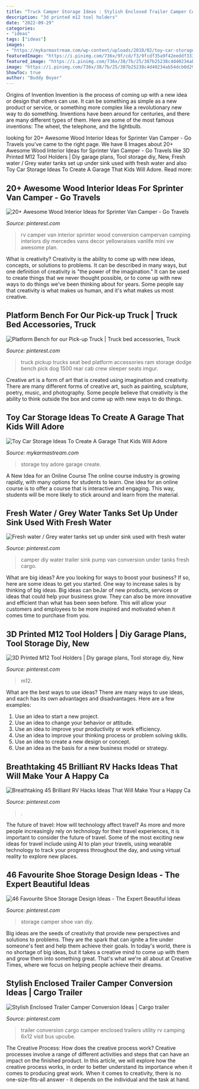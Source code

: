 ```yaml
---
title: "Truck Camper Storage Ideas : Stylish Enclosed Trailer Camper Conversion Ideas"
description: "3d printed m12 tool holders"
date: "2022-09-29"
categories:
- "ideas"
tags: ["ideas"]
images:
- "https://mykarmastream.com/wp-content/uploads/2018/02/toy-car-storage-11-.jpg"
featuredImage: "https://i.pinimg.com/736x/9f/cd/f3/9fcdf35a9f42eeddf333d6f92b629a97.jpg"
featured_image: "https://i.pinimg.com/736x/38/7b/25/387b25238c4d40234ab54dcb0d29fc5c.jpg"
image: "https://i.pinimg.com/736x/38/7b/25/387b25238c4d40234ab54dcb0d29fc5c.jpg"
ShowToc: true
author: "Buddy Boyer"
---
```



Origins of Invention
Invention is the process of coming up with a new idea or design that others can use. It can be something as simple as a new product or service, or something more complex like a revolutionary new way to do something. Inventions have been around for centuries, and there are many different types of them. Here are some of the most famous inventions: The wheel, the telephone, and the lightbulb.

	

		
looking for 20+ Awesome Wood Interior Ideas for Sprinter Van Camper - Go Travels you've came to the right page. We have 8 Images about 20+ Awesome Wood Interior Ideas for Sprinter Van Camper - Go Travels like 3D Printed M12 Tool Holders | Diy garage plans, Tool storage diy, New, Fresh water / Grey water tanks set up under sink used with fresh water and also Toy Car Storage Ideas To Create A Garage That Kids Will Adore. Read more:
		
    
## 20+ Awesome Wood Interior Ideas For Sprinter Van Camper - Go Travels

<img loading=lazy src="https://i.pinimg.com/736x/0e/74/1c/0e741c32214362e6fb3137aed0e89e3f.jpg" onerror="this.onerror=null;this.src='https://tse4.mm.bing.net/th?id=OIP.Bn0GhZl1Bakvnf728m6ZSwHaJQ&amp;pid=15.1';" alt="20+ Awesome Wood Interior Ideas for Sprinter Van Camper - Go Travels">

_Source: pinterest.com_

>rv camper van interior sprinter wood conversion campervan camping interiors diy mercedes vans decor yellowraises vanlife mini vw awesome plan. 

	

What is creativity?
Creativity is the ability to come up with new ideas, concepts, or solutions to problems. It can be described in many ways, but one definition of creativity is "the power of the imagination." It can be used to create things that we never thought possible, or to come up with new ways to do things we've been thinking about for years. Some people say that creativity is what makes us human, and it's what makes us most creative.

    
## Platform Bench For Our Pick-up Truck | Truck Bed Accessories, Truck

<img loading=lazy src="https://i.pinimg.com/736x/53/ee/7f/53ee7f86b1deb939ffb99277da51e57e.jpg" onerror="this.onerror=null;this.src='https://tse3.mm.bing.net/th?id=OIP.iO2pt__4zzVBoMM5Rp4LiAHaFj&amp;pid=15.1';" alt="Platform Bench for our Pick-up Truck | Truck bed accessories, Truck">

_Source: pinterest.com_

>truck pickup trucks seat bed platform accessories ram storage dodge bench pick dog 1500 rear cab crew sleeper seats imgur. 

	

Creative art is a form of art that is created using imagination and creativity. There are many different forms of creative art, such as painting, sculpture, poetry, music, and photography. Some people believe that creativity is the ability to think outside the box and come up with new ways to do things.

    
## Toy Car Storage Ideas To Create A Garage That Kids Will Adore

<img loading=lazy src="https://mykarmastream.com/wp-content/uploads/2018/02/toy-car-storage-11-.jpg" onerror="this.onerror=null;this.src='https://tse4.mm.bing.net/th?id=OIP.C8jHUrACzw9u25ueivmjtQHaKa&amp;pid=15.1';" alt="Toy Car Storage Ideas To Create A Garage That Kids Will Adore">

_Source: mykarmastream.com_

>storage toy adore garage create. 

	

A New Idea for an Online Course
The online course industry is growing rapidly, with many options for students to learn. One idea for an online course is to offer a course that is interactive and engaging. This way, students will be more likely to stick around and learn from the material.

    
## Fresh Water / Grey Water Tanks Set Up Under Sink Used With Fresh Water

<img loading=lazy src="https://i.pinimg.com/736x/12/8b/dc/128bdc41b40826343c8292977c940292--diy-camper-camper-van.jpg" onerror="this.onerror=null;this.src='https://tse1.mm.bing.net/th?id=OIP.uIDPb1RnoTyzl_WLPDPLXAHaJ4&amp;pid=15.1';" alt="Fresh water / Grey water tanks set up under sink used with fresh water">

_Source: pinterest.com_

>camper diy water trailer sink pump van conversion under tanks fresh cargo. 

	

What are big ideas?
Are you looking for ways to boost your business? If so, here are some ideas to get you started. 
One way to increase sales is by thinking of big ideas. Big ideas can beJar of new products, services or ideas that could help your business grow. They can also be more innovative and efficient than what has been seen before. This will allow your customers and employees to be more inspired and motivated when it comes time to purchase from you.

    
## 3D Printed M12 Tool Holders | Diy Garage Plans, Tool Storage Diy, New

<img loading=lazy src="https://i.pinimg.com/736x/38/7b/25/387b25238c4d40234ab54dcb0d29fc5c.jpg" onerror="this.onerror=null;this.src='https://tse4.mm.bing.net/th?id=OIP.otLJRP4_aiBaX2NMSbqkIAHaJ3&amp;pid=15.1';" alt="3D Printed M12 Tool Holders | Diy garage plans, Tool storage diy, New">

_Source: pinterest.com_

>m12. 

	

What are the best ways to use ideas?
There are many ways to use ideas, and each has its own advantages and disadvantages. Here are a few examples: 
1. Use an idea to start a new project. 
2. Use an idea to change your behavior or attitude. 
3. Use an idea to improve your productivity or work efficiency. 
4. Use an idea to improve your thinking process or problem solving skills. 
5. Use an idea to create a new design or concept. 
6. Use an idea as the basis for a new business model or strategy.

    
## Breathtaking 45 Brilliant RV Hacks Ideas That Will Make Your A Happy Ca

<img loading=lazy src="https://i.pinimg.com/736x/ca/63/95/ca6395a862f39226101b800275a27b12.jpg" onerror="this.onerror=null;this.src='https://tse2.mm.bing.net/th?id=OIP.TOBpya9dg5SUcXG5EFQBpgHaNJ&amp;pid=15.1';" alt="Breathtaking 45 Brilliant RV Hacks Ideas That Will Make Your a Happy Ca">

_Source: pinterest.com_

>. 

	

The future of travel: How will technology affect travel?
As more and more people increasingly rely on technology for their travel experiences, it is important to consider the future of travel. Some of the most exciting new ideas for travel include using AI to plan your travels, using wearable technology to track your progress throughout the day, and using virtual reality to explore new places.

    
## 46 Favourite Shoe Storage Design Ideas - The Expert Beautiful Ideas

<img loading=lazy src="https://i.pinimg.com/736x/a4/0a/35/a40a35e52b8d1a2a5389bfdb48c9436d.jpg" onerror="this.onerror=null;this.src='https://tse1.mm.bing.net/th?id=OIP.MFAL5OFnJPnraMRfJRLvdQHaLF&amp;pid=15.1';" alt="46 Favourite Shoe Storage Design Ideas - The Expert Beautiful Ideas">

_Source: pinterest.com_

>storage camper shoe van diy. 

	

Big ideas are the seeds of creativity that provide new perspectives and solutions to problems. They are the spark that can ignite a fire under someone's feet and help them achieve their goals. In today's world, there is no shortage of big ideas, but it takes a creative mind to come up with them and grow them into something great. That's what we're all about at Creative Times, where we focus on helping people achieve their dreams.

    
## Stylish Enclosed Trailer Camper Conversion Ideas | Cargo Trailer

<img loading=lazy src="https://i.pinimg.com/736x/9f/cd/f3/9fcdf35a9f42eeddf333d6f92b629a97.jpg" onerror="this.onerror=null;this.src='https://tse3.mm.bing.net/th?id=OIP.qIaxqK6hlU4YCg-_zgRqagHaJ3&amp;pid=15.1';" alt="Stylish Enclosed Trailer Camper Conversion Ideas | Cargo trailer">

_Source: pinterest.com_

>trailer conversion cargo camper enclosed trailers utility rv camping 6x12 visit bus upcube. 

	

The Creative Process: How does the creative process work?
Creative processes involve a range of different activities and steps that can have an impact on the finished product. In this article, we will explore how the creative process works, in order to better understand its importance when it comes to producing great work.
When it comes to creativity, there is no one-size-fits-all answer - it depends on the individual and the task at hand.

